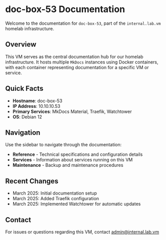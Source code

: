 # doc-box-53 Documentation

Welcome to the documentation for `doc-box-53`, part of the `internal.lab.vm`
homelab infrastructure.

## Overview

This VM serves as the central documentation hub for our homelab infrastructure.
It hosts multiple `MkDocs` instances using Docker containers, with each container
representing documentation for a specific VM or service.

## Quick Facts

- **Hostname**: doc-box-53
- **IP Address**: 10.10.10.53
- **Primary Services**: MkDocs Material, Traefik, Watchtower
- **OS**: Debian 12

## Navigation

Use the sidebar to navigate through the documentation:

- **Reference** - Technical specifications and configuration details
- **Services** - Information about services running on this VM
- **Maintenance** - Backup and maintenance procedures

## Recent Changes

- March 2025: Initial documentation setup
- March 2025: Added Traefik configuration
- March 2025: Implemented Watchtower for automatic updates

## Contact

For issues or questions regarding this VM, contact admin@internal.lab.vm
